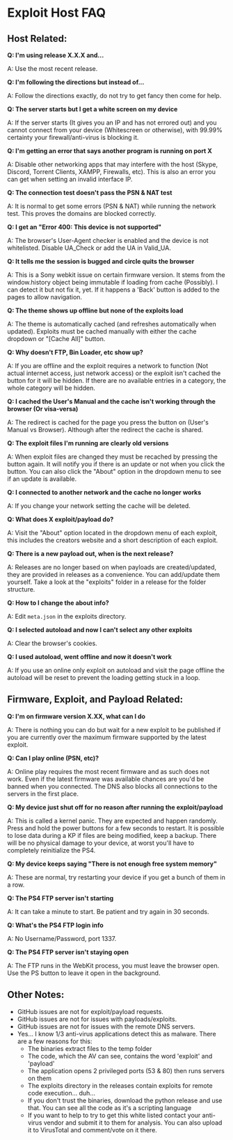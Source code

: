 Exploit Host FAQ
====================

## Host Related:

**Q: I'm using release X.X.X and...**

A: Use the most recent release.

**Q: I'm following the directions but instead of...**

A: Follow the directions exactly, do not try to get fancy then come for help.

**Q: The server starts but I get a white screen on my device**

A: If the server starts (It gives you an IP and has not errored out) and you cannot connect from your device (Whitescreen or otherwise), with 99.99% certainty your firewall/anti-virus is blocking it.

**Q: I'm getting an error that says another program is running on port X**

A: Disable other networking apps that may interfere with the host (Skype, Discord, Torrent Clients, XAMPP, Firewalls, etc). This is also an error you can get when setting an invalid interface IP.

**Q: The connection test doesn't pass the PSN & NAT test**

A: It is normal to get some errors (PSN & NAT) while running the network test. This proves the domains are blocked correctly.

**Q: I get an "Error 400: This device is not supported"**

A: The browser's User-Agent checker is enabled and the device is not whitelisted. Disable UA_Check or add the UA in Valid_UA.

**Q: It tells me the session is bugged and circle quits the browser**

A: This is a Sony webkit issue on certain firmware version. It stems from the window.history object being immutable if loading from cache (Possibly). I can detect it but not fix it, yet. If it happens a 'Back' button is added to the pages to allow navigation.

**Q: The theme shows up offline but none of the exploits load**

A: The theme is automatically cached (and refreshes automatically when updated). Exploits must be cached manually with either the cache dropdown or "[Cache All]" button.

**Q: Why doesn't FTP, Bin Loader, etc show up?**

A: If you are offline and the exploit requires a network to function (Not actual internet access, just network access) or the exploit isn't cached the button for it will be hidden. If there are no available entries in a category, the whole category will be hidden.

**Q: I cached the User's Manual and the cache isn't working through the browser (Or visa-versa)**

A: The redirect is cached for the page you press the button on (User's Manual vs Browser). Although after the redirect the cache is shared.

**Q: The exploit files I'm running are clearly old versions**

A: When exploit files are changed they must be recached by pressing the button again. It will notify you if there is an update or not when you click the button. You can also click the "About" option in the dropdown menu to see if an update is available.

**Q: I connected to another network and the cache no longer works**

A: If you change your network setting the cache will be deleted.

**Q: What does X exploit/payload do?**

A: Visit the "About" option located in the dropdown menu of each exploit, this includes the creators website and a short description of each exploit.

**Q: There is a new payload out, when is the next release?**

A: Releases are no longer based on when payloads are created/updated, they are provided in releases as a convenience. You can add/update them yourself. Take a look at the "exploits" folder in a release for the folder structure.

**Q: How to I change the about info?**

A: Edit `meta.json` in the exploits directory.

**Q: I selected autoload and now I can't select any other exploits**

A: Clear the browser's cookies.

**Q: I used autoload, went offline and now it doesn't work**

A: If you use an online only exploit on autoload and visit the page offline the autoload will be reset to prevent the loading getting stuck in a loop.

## Firmware, Exploit, and Payload Related:

**Q: I'm on firmware version X.XX, what can I do**

A: There is nothing you can do but wait for a new exploit to be published if you are currently over the maximum firmware supported by the latest exploit.

**Q: Can I play online (PSN, etc)?**

A: Online play requires the most recent firmware and as such does not work. Even if the latest firmware was available chances are you'd be banned when you connected. The DNS also blocks all connections to the servers in the first place.

**Q: My device just shut off for no reason after running the exploit/payload**

A: This is called a kernel panic. They are expected and happen randomly. Press and hold the power buttons for a few seconds to restart. It is possible to lose data during a KP if files are being modified, keep a backup. There will be no physical damage to your device, at worst you'll have to completely reinitialize the PS4.

**Q: My device keeps saying "There is not enough free system memory"**

A: These are normal, try restarting your device if you get a bunch of them in a row.

**Q: The PS4 FTP server isn't starting**

A: It can take a minute to start. Be patient and try again in 30 seconds.

**Q: What's the PS4 FTP login info**

A: No Username/Password, port 1337.

**Q: The PS4 FTP server isn't staying open**

A: The FTP runs in the WebKit process, you must leave the browser open. Use the PS button to leave it open in the background.

## Other Notes:

- GitHub issues are not for exploit/payload requests.
- GitHub issues are not for issues with payloads/exploits.
- GitHub issues are not for issues with the remote DNS servers.
- Yes... I know 1/3 anti-virus applications detect this as malware. There are a few reasons for this:
  - The binaries extract files to the temp folder
  - The code, which the AV can see, contains the word 'exploit' and 'payload'
  - The application opens 2 privileged ports (53 & 80) then runs servers on them
  - The exploits directory in the releases contain exploits for remote code execution... duh...
  - If you don't trust the binaries, download the python release and use that. You can see all the code as it's a scripting language
  - If you want to help to try to get this white listed contact your anti-virus vendor and submit it to them for analysis. You can also upload it to VirusTotal and comment/vote on it there.
